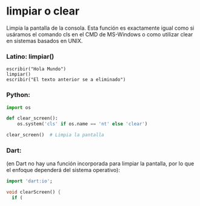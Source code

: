 # limpiar o clear
Limpia la pantalla de la consola.
Esta función es exactamente igual como si usáramos el comando cls en el CMD de MS-Windows o como utilizar clear en sistemas basados en UNIX.

### Latino: limpiar()
```latino
escribir("Hola Mundo")
limpiar()
escribir("El texto anterior se a eliminado")
```

### Python:
```python
import os

def clear_screen():
    os.system('cls' if os.name == 'nt' else 'clear')

clear_screen()  # Limpia la pantalla
```

### Dart:
(en Dart no hay una función incorporada para limpiar la pantalla, por lo que el enfoque dependerá del sistema operativo):
```dart
import 'dart:io';

void clearScreen() {
  if (
